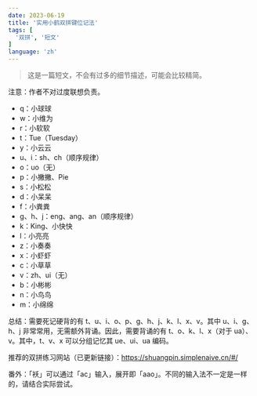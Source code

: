 ```yaml
---
date: 2023-06-19
title: '实用小鹤双拼键位记法'
tags: [
  '双拼', '短文'
]
language: 'zh'
---
```


> 这是一篇短文，不会有过多的细节描述，可能会比较精简。

注意：作者不对过度联想负责。

- q：小球球
- w：小维为
- r：小软软
- t：Tue（Tuesday）
- y：小云云
- u、i：sh、ch（顺序规律）
- o：uo（无）
- p：小撇撇、Pie
- s：小松松
- d：小呆呆
- f：小粪粪
- g、h、j：eng、ang、an（顺序规律）
- k：King、小快快
- l：小亮亮
- z：小奏奏
- x：小虾虾
- c：小草草
- v：zh、ui（无）
- b：小彬彬
- n：小鸟鸟
- m：小绵绵

总结：需要死记硬背的有 t、u、i、o、p、g、h、j、k、l、x、v。其中 u、i、g、h、j 非常常用，无需额外背诵。因此，需要背诵的有 t、o、k、l、x（对于 ua）、v。其中，t、v、x 可以分组记忆其 ue、ui、ua 编码。

推荐的双拼练习网站（已更新链接）：<https://shuangpin.simplenaive.cn/#/>

番外：「袄」可以通过「ac」输入，展开即「aao」。不同的输入法不一定是一样的，请结合实际尝试。
